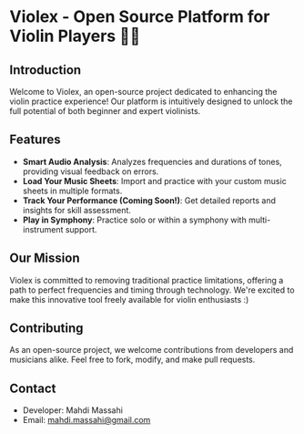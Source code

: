 # Violex - Open Source Platform for Violin Players 🎻🎵

## Introduction
Welcome to Violex, an open-source project dedicated to enhancing the violin practice experience! Our platform is intuitively designed to unlock the full potential of both beginner and expert violinists.

## Features
- **Smart Audio Analysis**: Analyzes frequencies and durations of tones, providing visual feedback on errors.
- **Load Your Music Sheets**: Import and practice with your custom music sheets in multiple formats.
- **Track Your Performance (Coming Soon!)**: Get detailed reports and insights for skill assessment.
- **Play in Symphony**: Practice solo or within a symphony with multi-instrument support.

## Our Mission
Violex is committed to removing traditional practice limitations, offering a path to perfect frequencies and timing through technology. We're excited to make this innovative tool freely available for violin enthusiasts :)

## Contributing
As an open-source project, we welcome contributions from developers and musicians alike. Feel free to fork, modify, and make pull requests.

## Contact
- Developer: Mahdi Massahi
- Email: mahdi.massahi@gmail.com
